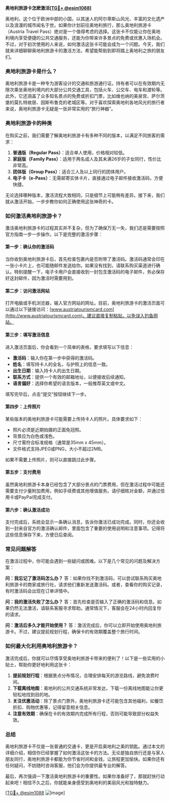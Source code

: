 **奥地利旅游卡怎麽激活[[TG💪+ @esim1088](https://t.me/s/esim1088)]**

奥地利，这个位于欧洲中部的小国，以其迷人的阿尔卑斯山风光、丰富的文化遗产以及浪漫的城市闻名于世。如果你计划前往奥地利旅行，那么奥地利旅游卡（Austria Travel Pass）绝对是一个值得考虑的选择。这张卡不仅能让你在奥地利境内享受便捷的公共交通服务，还能为你带来许多景点的免费或优惠入场机会。不过，对于初次使用的人来说，如何激活这张卡可能会成为一个问题。今天，我们就来详细聊聊奥地利旅游卡的激活方法，希望能帮助到即将踏上奥地利之旅的朋友们。

### 奥地利旅游卡是什么？

奥地利旅游卡是一种专为游客设计的交通和旅游通行证。持有者可以在有效期内无限次乘坐奥地利境内的大部分公共交通工具，包括火车、公交车、电车和渡轮等。此外，它还涵盖了众多知名景点的免费或折扣门票，比如维也纳的美泉宫、萨尔茨堡的莫扎特故居、因斯布鲁克的老城区等。对于喜欢探索奥地利各地风光的旅行者来说，奥地利旅游卡无疑是一张非常实用的“旅行神器”。

### 奥地利旅游卡的种类

在购买之前，我们需要了解奥地利旅游卡有多种不同的版本，以满足不同旅客的需求：

1. **普通版（Regular Pass）**：适合单人使用，价格相对较低。
2. **家庭版（Family Pass）**：适用于两名成人及其未满26岁的子女同行，性价比非常高。
3. **团体版（Group Pass）**：适合三人及以上同行的团体用户。
4. **电子卡（e-Pass）**：无需邮寄实体卡片，直接通过电子邮件接收激活码，方便快捷。

无论选择哪种版本，激活流程大致相同，只是细节上可能稍有差异。接下来，我们就从激活开始，一步步教你如何正确使用这张神奇的卡。

### 如何激活奥地利旅游卡？

激活奥地利旅游卡的过程其实并不复杂，但为了确保万无一失，我们还是需要按照官方指南一步一步操作。以下是完整的激活步骤：

#### 第一步：确认你的激活码

当你收到奥地利旅游卡后，首先检查包裹内是否附带了激活码。激活码通常会印在一张小卡片上，也可能随邮件发送给你。如果没有找到，请联系购买渠道进行确认。特别提醒一下，电子卡用户会直接收到一封包含激活码的电子邮件，务必保存好这封邮件，因为激活时需要用到。

#### 第二步：访问激活网站

打开电脑或手机浏览器，输入官方网站的网址。目前，奥地利旅游卡的激活页面可以通过以下链接访问：[www.austriatourismcard.com](http://www.austriatourismcard.com)。建议直接复制粘贴，以免误入钓鱼网站。

#### 第三步：填写激活信息

进入激活页面后，你会看到一个简单的表格，要求填写以下信息：
- **激活码**：输入你在第一步中获得的激活码。
- **姓名**：填写持卡人的全名，与护照上的信息一致。
- **出生日期**：输入持卡人的出生日期。
- **联系方式**：提供一个有效的邮箱地址，以便接收后续通知。
- **语言偏好**：选择你希望的语言版本，一般推荐英文或中文。

填写完毕后，点击“提交”按钮继续下一步。

#### 第四步：上传照片

某些版本的奥地利旅游卡可能需要上传持卡人的照片。具体要求如下：
- 照片必须是近期拍摄的正面免冠照。
- 背景应为白色或浅色。
- 尺寸需符合标准规格（通常是35mm x 45mm）。
- 文件格式支持JPEG或PNG，大小不超过2MB。

如果不需要上传照片，则可以直接跳过此步骤。

#### 第五步：支付费用

虽然奥地利旅游卡本身已经包含了大部分景点的门票费用，但在激活过程中可能还需要支付少量附加费用，例如手续费或其他增值服务。请仔细核对金额，并通过信用卡或PayPal完成支付。

#### 第六步：确认激活成功

支付完成后，系统会显示一条确认消息，告诉你激活已成功完成。同时，你还会收到一封来自官方的激活确认邮件，里面包含了重要的使用说明和注意事项。记得将这些信息保存下来，方便日后查阅。

### 常见问题解答

在激活过程中，你可能会遇到一些疑问或困难。以下是几个常见的问题及解决方案：

**问：我忘记了激活码怎么办？**
答：如果你找不到激活码，可以尝试联系购买奥地利旅游卡的商家或旅行社，请求他们重新发送激活码。或者，查看你的购买记录，有时激活码会出现在订单详情中。

**问：我的激活失败了怎么办？**
答：首先检查是否输入了正确的激活码和信息。如果仍然无法激活，请联系客服寻求帮助。通常情况下，客服会在24小时内回复你的请求。

**问：激活后多久才能开始使用？**
答：激活完成后，你可以立即开始使用奥地利旅游卡。不过，建议提前规划行程，确保卡的有效期覆盖整个旅行时间。

### 如何最大化利用奥地利旅游卡？

激活完成后，你就可以尽情享受奥地利旅游卡带来的便利了！以下是一些实用的小贴士，帮助你更好地利用这张卡：

1. **提前规划行程**：根据景点分布情况，合理安排每天的游览路线，避免浪费时间。
2. **下载离线地图**：奥地利的公共交通系统非常发达，下载一份离线地图能让你更轻松地找到目的地。
3. **关注优惠活动**：除了景点门票外，奥地利旅游卡还可能包含其他福利，如餐饮折扣、购物优惠等，记得留意相关信息。
4. **注意有效期**：确保在卡的有效期内完成所有行程，否则可能导致部分权益失效。

### 总结

奥地利旅游卡不仅是一张普通的交通卡，更是开启奥地利之美的钥匙。通过本文的详细介绍，相信你已经掌握了如何激活这张卡的方法。无论是独自旅行还是与家人朋友同行，奥地利旅游卡都能为你节省时间和金钱，让旅程更加愉快。如果你还有任何疑问，不妨随时咨询客服，他们会为你提供最专业的解答。

最后，再次强调一下激活奥地利旅游卡的重要性。如果你准备好了，那就赶快行动起来吧！相信不久之后，你就能亲身感受到奥地利的美丽风光和独特魅力。

[[TG💪+ @esim1088](https://t.me/s/esim1088) ![Image](https://i.postimg.cc/4NQfJmqS/Snipaste-2025-05-13-00-14-12.png)]